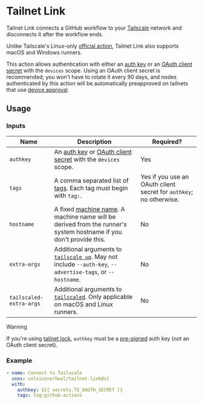 # Tailnet Link

Tailnet Link connects a GitHub workflow to your [Tailscale](https://tailscale.com) network and disconnects it after the
workflow ends.

Unlike Tailscale's Linux-only [official action](https://github.com/tailscale/github-action), Tailnet Link also supports
macOS and Windows runners.

This action allows authentication with either an [auth key](https://tailscale.com/kb/1085/auth-keys) or an 
[OAuth client secret](https://tailscale.com/kb/1215/oauth-clients) with the `devices` scope. Using an OAuth client
secret is recommended; you won't have to rotate it every 90 days, and nodes authenticated by this action will be
automatically preapproved on tailnets that use [device approval](https://tailscale.com/kb/1099/device-approval).

## Usage

### Inputs

| **Name**                | **Description**                                                                                                                                                  | **Required?**                                                      |
|-------------------------|------------------------------------------------------------------------------------------------------------------------------------------------------------------|--------------------------------------------------------------------|
| `authkey`               | An [auth key](https://tailscale.com/kb/1085/auth-keys) or [OAuth client secret](https://tailscale.com/kb/1215/oauth-clients) with the `devices` scope.           | Yes                                                                |
| `tags`                  | A comma separated list of [tags](https://tailscale.com/kb/1068/tags). Each tag must begin with `tag:`.                                                           | Yes if you use an OAuth client secret for `authkey`; no otherwise. |
| `hostname`              | A fixed [machine name](https://tailscale.com/kb/1098/machine-names). A machine name will be derived from the runner's system hostname if you don't provide this. | No                                                                 |
| `extra-args`            | Additional arguments to [`tailscale up`](https://tailscale.com/kb/1241/tailscale-up). May not include `--auth-key`, `--advertise-tags`, or `--hostname`.         | No                                                                 |
| `tailscaled-extra-args` | Additional arguments to [`tailscaled`](https://tailscale.com/kb/1278/tailscaled#flags-to-tailscaled). Only applicable on macOS and Linux runners.                | No                                                                 |

> [!WARNING]
> If you're using [tailnet lock](https://tailscale.com/kb/1226/tailnet-lock), `authkey` must be
> a [pre-signed](https://tailscale.com/kb/1226/tailnet-lock#add-a-node-using-a-pre-signed-auth-key) auth key (_not_ an
> OAuth client secret).

### Example

```yaml
- name: Connect to Tailscale
  uses: celsiusnarhwal/tailnet-link@v1
  with:
    authkey: ${{ secrets.TS_OAUTH_SECRET }}
    tags: tag:github-actions
```